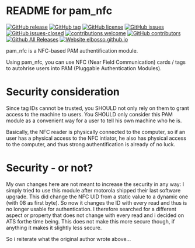 # README for pam_nfc

<!---
[![start with why](https://img.shields.io/badge/start%20with-why%3F-brightgreen.svg?style=flat)](http://www.ted.com/talks/simon_sinek_how_great_leaders_inspire_action)
--->
[![GitHub release](https://img.shields.io/github/release/elbosso/pam_nfc/all.svg?maxAge=1)](https://GitHub.com/elbosso/pam_nfc/releases/)
[![GitHub tag](https://img.shields.io/github/tag/elbosso/pam_nfc.svg)](https://GitHub.com/elbosso/pam_nfc/tags/)
[![GitHub license](https://img.shields.io/github/license/elbosso/pam_nfc.svg)](https://github.com/elbosso/pam_nfc/blob/master/LICENSE)
[![GitHub issues](https://img.shields.io/github/issues/elbosso/pam_nfc.svg)](https://GitHub.com/elbosso/pam_nfc/issues/)
[![GitHub issues-closed](https://img.shields.io/github/issues-closed/elbosso/pam_nfc.svg)](https://GitHub.com/elbosso/pam_nfc/issues?q=is%3Aissue+is%3Aclosed)
[![contributions welcome](https://img.shields.io/badge/contributions-welcome-brightgreen.svg?style=flat)](https://github.com/elbosso/pam_nfc/issues)
[![GitHub contributors](https://img.shields.io/github/contributors/elbosso/pam_nfc.svg)](https://GitHub.com/elbosso/pam_nfc/graphs/contributors/)
[![Github All Releases](https://img.shields.io/github/downloads/elbosso/pam_nfc/total.svg)](https://github.com/elbosso/pam_nfc)
[![Website elbosso.github.io](https://img.shields.io/website-up-down-green-red/https/elbosso.github.io.svg)](https://elbosso.github.io/)

pam_nfc is a NFC-based PAM authentification module.

Using pam_nfc, you can use NFC (Near Field Communication) cards / tags to
autohrise users into PAM (Pluggable Authentication Modules).

# Security consideration

Since tag IDs cannot be trusted, you SHOULD not only rely on them to grant
access to the machine to users.  You SHOULD only consider this PAM module as a
convenient way for a user to tell his own machine who he is.

Basically, the NFC reader is physically connected to the computer, so if an
user has a physical access to the NFC intiator, he also has physical access to
the computer, and thus strong authentification is already of no luck.

# Security - or not?

My own changes here are not meant to increase the security in any way: I simply
tried to use this module after motorola shipped their last software upgrade. This
did change the NFC UID from a static value to a dynamic one (with 08 as first byte). So now
it changes the ID with every read and thus is no longer usable for authentication. 
I therefore searched for a different aspect or property that does not change with every read and
i decided on ATS forthe time being. This does not make this more secure though, if anything it makes it slightly less secure. 

So i reiterate what the original author wrote above... 
